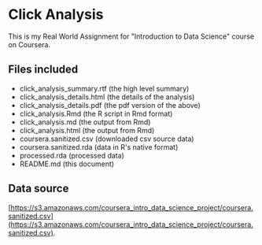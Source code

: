 Click Analysis
==============

This is my Real World Assignment for "Introduction to Data Science" course on Coursera. 

Files included
---------------

- click_analysis_summary.rtf (the high level summary)
- click_analysis_details.html (the details of the analysis)
- click_analysis_details.pdf (the pdf version of the above)
- click_analysis.Rmd (the R script in Rmd format)
- click_analysis.md (the output from Rmd)
- click_analysis.html (the output from Rmd)
- coursera.sanitized.csv (downloaded csv source data)
- coursera.sanitized.rda (data in R's native format)
- processed.rda (processed data)
- README.md (this document)

Data source
-----------
[https://s3.amazonaws.com/coursera_intro_data_science_project/coursera.sanitized.csv](https://s3.amazonaws.com/coursera_intro_data_science_project/coursera.sanitized.csv).
